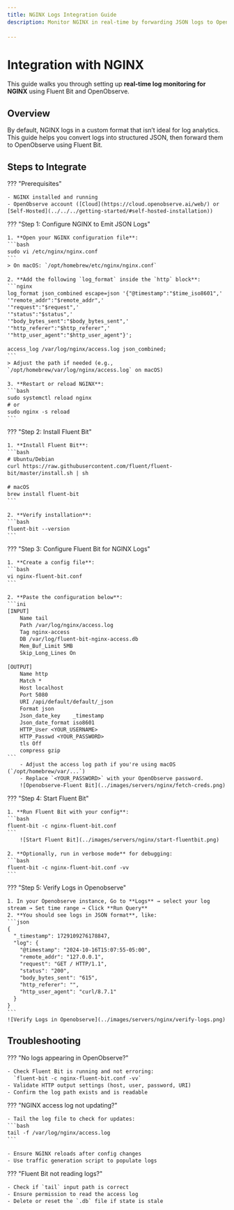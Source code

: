 ```yaml
---
title: NGINX Logs Integration Guide  
description: Monitor NGINX in real-time by forwarding JSON logs to OpenObserve using Fluent Bit on any Linux or Unix-based system.

---
```


# Integration with NGINX

This guide walks you through setting up **real-time log monitoring for NGINX** using Fluent Bit and OpenObserve. 

## Overview

By default, NGINX logs in a custom format that isn’t ideal for log analytics. This guide helps you convert logs into structured JSON, then forward them to OpenObserve using Fluent Bit.

## Steps to Integrate

??? "Prerequisites"

    - NGINX installed and running
    - OpenObserve account ([Cloud](https://cloud.openobserve.ai/web/) or [Self-Hosted](../../../getting-started/#self-hosted-installation))


??? "Step 1: Configure NGINX to Emit JSON Logs"

    1. **Open your NGINX configuration file**:
    ```bash
    sudo vi /etc/nginx/nginx.conf
    ```
    > On macOS: `/opt/homebrew/etc/nginx/nginx.conf`

    2. **Add the following `log_format` inside the `http` block**:
    ```nginx
    log_format json_combined escape=json '{"@timestamp":"$time_iso8601",'
    '"remote_addr":"$remote_addr",'
    '"request":"$request",'
    '"status":"$status",'
    '"body_bytes_sent":"$body_bytes_sent",'
    '"http_referer":"$http_referer",'
    '"http_user_agent":"$http_user_agent"}';

    access_log /var/log/nginx/access.log json_combined;
    ```
    > Adjust the path if needed (e.g., `/opt/homebrew/var/log/nginx/access.log` on macOS)

    3. **Restart or reload NGINX**:
    ```bash
    sudo systemctl reload nginx
    # or
    sudo nginx -s reload
    ```

??? "Step 2: Install Fluent Bit"

    1. **Install Fluent Bit**:
    ```bash
    # Ubuntu/Debian
    curl https://raw.githubusercontent.com/fluent/fluent-bit/master/install.sh | sh

    # macOS
    brew install fluent-bit
    ```

    2. **Verify installation**:
    ```bash
    fluent-bit --version
    ```

??? "Step 3: Configure Fluent Bit for NGINX Logs"

    1. **Create a config file**:
    ```bash
    vi nginx-fluent-bit.conf
    ```

    2. **Paste the configuration below**:
    ```ini
    [INPUT]
        Name tail
        Path /var/log/nginx/access.log
        Tag nginx-access
        DB /var/log/fluent-bit-nginx-access.db
        Mem_Buf_Limit 5MB
        Skip_Long_Lines On

    [OUTPUT]
        Name http
        Match *
        Host localhost
        Port 5080
        URI /api/default/default/_json
        Format json
        Json_date_key    _timestamp
        Json_date_format iso8601
        HTTP_User <YOUR_USERNAME>
        HTTP_Passwd <YOUR_PASSWORD>
        tls Off
        compress gzip
    ```
        - Adjust the access log path if you're using macOS (`/opt/homebrew/var/...`)
        - Replace `<YOUR_PASSWORD>` with your OpenObserve password.  
        ![Openobserve-Fluent Bit](../images/servers/nginx/fetch-creds.png)


??? "Step 4: Start Fluent Bit"

    1. **Run Fluent Bit with your config**:
    ```bash
    fluent-bit -c nginx-fluent-bit.conf
    ```
        ![Start Fluent Bit](../images/servers/nginx/start-fluentbit.png)

    2. **Optionally, run in verbose mode** for debugging:
    ```bash
    fluent-bit -c nginx-fluent-bit.conf -vv
    ```

??? "Step 5: Verify Logs in Openobserve"

    1. In your Openobserve instance, Go to **Logs** → select your log stream → Set time range → Click **Run Query**
    2. **You should see logs in JSON format**, like:
    ```json
    {
      "_timestamp": 1729109276178847,
      "log": {
        "@timestamp": "2024-10-16T15:07:55-05:00",
        "remote_addr": "127.0.0.1",
        "request": "GET / HTTP/1.1",
        "status": "200",
        "body_bytes_sent": "615",
        "http_referer": "",
        "http_user_agent": "curl/8.7.1"
      }
    }
    ```
    ![Verify Logs in Openobserve](../images/servers/nginx/verify-logs.png)
## Troubleshooting

??? "No logs appearing in OpenObserve?"

    - Check Fluent Bit is running and not erroring:  
      `fluent-bit -c nginx-fluent-bit.conf -vv`
    - Validate HTTP output settings (host, user, password, URI)
    - Confirm the log path exists and is readable

??? "NGINX access log not updating?"

    - Tail the log file to check for updates:
    ```bash
    tail -f /var/log/nginx/access.log
    ```

    - Ensure NGINX reloads after config changes
    - Use traffic generation script to populate logs

??? "Fluent Bit not reading logs?"

    - Check if `tail` input path is correct
    - Ensure permission to read the access log
    - Delete or reset the `.db` file if state is stale

